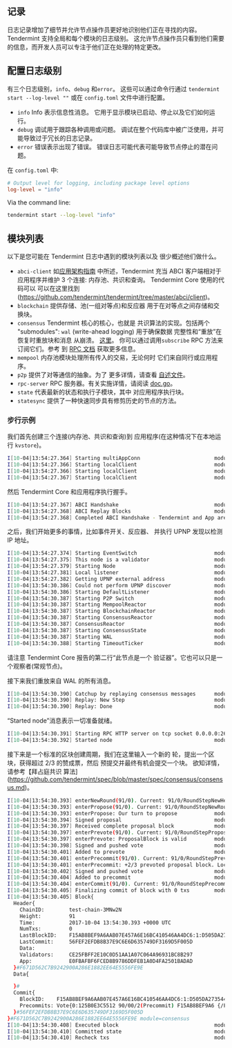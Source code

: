 ## 记录

日志记录增加了细节并允许节点操作员更好地识别他们正在寻找的内容。 Tendermint 支持全局和每个模块的日志级别。 这允许节点操作员只看到他们需要的信息，而开发人员可以专注于他们正在处理的特定更改。

## 配置日志级别

有三个日志级别，`info`、`debug` 和`error`。 这些可以通过命令行通过 `tendermint start --log-level ""` 或在 `config.toml` 文件中进行配置。

- `info` Info 表示信息性消息。 它用于显示模块已启动、停止以及它们如何运行。
- `debug` 调试用于跟踪各种调用或问题。 调试在整个代码库中被广泛使用，并可能导致过于冗长的日志记录。
- `error` 错误表示出现了错误。 错误日志可能代表可能导致节点停止的潜在问题。

在 `config.toml` 中:

```toml
# Output level for logging, including package level options
log-level = "info"
```

Via the command line:

```sh
tendermint start --log-level "info"
```

## 模块列表

以下是您可能在 Tendermint 日志中遇到的模块列表以及
很少概述他们做什么。

- `abci-client` 如[应用架构指南](../app-dev/app-architecture.md) 中所述，Tendermint 充当 ABCI
  客户端相对于应用程序并维护 3 个连接:
  内存池、共识和查询。 Tendermint Core 使用的代码可以
  可以在这里找到(https://github.com/tendermint/tendermint/tree/master/abci/client)。
- `blockchain` 提供存储、池(一组对等点)和反应器
  用于在对等点之间存储和交换块。
- `consensus` Tendermint 核心的核心，也就是
  共识算法的实现。包括两个
  "submodules": `wal` (write-ahead logging) 用于确保数据
  完整性和“重放”在恢复时重放块和消息
  从崩溃。
  [这里](https://github.com/tendermint/tendermint/blob/master/types/events.go)。
  你可以通过调用`subscribe` RPC 方法来订阅它们。参考
  到 [RPC 文档](../tendermint-core/rpc.md) 获取更多信息。
- `mempool` 内存池模块处理所有传入的交易，无论何时
  它们来自同行或应用程序。
- `p2p` 提供了对等通信的抽象。为了
  更多详情，请查看
  [自述文件](https://github.com/tendermint/spec/tree/master/spec/p2p)。
- `rpc-server` RPC 服务器。有关实施详情，请阅读
  [doc.go](https://github.com/tendermint/tendermint/blob/master/rpc/jsonrpc/doc.go)。
- `state` 代表最新的状态和执行子模块，其中
  对应用程序执行块。
- `statesync` 提供了一种快速同步具有修剪历史的节点的方法。

### 步行示例

我们首先创建三个连接(内存池、共识和查询)到
应用程序(在这种情况下在本地运行 `kvstore`)。

```sh
I[10-04|13:54:27.364] Starting multiAppConn                        module=proxy impl=multiAppConn
I[10-04|13:54:27.366] Starting localClient                         module=abci-client connection=query impl=localClient
I[10-04|13:54:27.366] Starting localClient                         module=abci-client connection=mempool impl=localClient
I[10-04|13:54:27.367] Starting localClient                         module=abci-client connection=consensus impl=localClient
```

然后 Tendermint Core 和应用程序执行握手。

```sh
I[10-04|13:54:27.367] ABCI Handshake                               module=consensus appHeight=90 appHash=E0FBAFBF6FCED8B9786DDFEB1A0D4FA2501BADAD
I[10-04|13:54:27.368] ABCI Replay Blocks                           module=consensus appHeight=90 storeHeight=90 stateHeight=90
I[10-04|13:54:27.368] Completed ABCI Handshake - Tendermint and App are synced module=consensus appHeight=90 appHash=E0FBAFBF6FCED8B9786DDFEB1A0D4FA2501BADAD
```

之后，我们开始更多的事情，比如事件开关、反应器、
并执行 UPNP 发现以检测 IP 地址。

```sh
I[10-04|13:54:27.374] Starting EventSwitch                         module=types impl=EventSwitch
I[10-04|13:54:27.375] This node is a validator                     module=consensus
I[10-04|13:54:27.379] Starting Node                                module=main impl=Node
I[10-04|13:54:27.381] Local listener                               module=p2p ip=:: port=26656
I[10-04|13:54:27.382] Getting UPNP external address                module=p2p
I[10-04|13:54:30.386] Could not perform UPNP discover              module=p2p err="write udp4 0.0.0.0:38238->239.255.255.250:1900: i/o timeout"
I[10-04|13:54:30.386] Starting DefaultListener                     module=p2p impl=Listener(@10.0.2.15:26656)
I[10-04|13:54:30.387] Starting P2P Switch                          module=p2p impl="P2P Switch"
I[10-04|13:54:30.387] Starting MempoolReactor                      module=mempool impl=MempoolReactor
I[10-04|13:54:30.387] Starting BlockchainReactor                   module=blockchain impl=BlockchainReactor
I[10-04|13:54:30.387] Starting ConsensusReactor                    module=consensus impl=ConsensusReactor
I[10-04|13:54:30.387] ConsensusReactor                             module=consensus fastSync=false
I[10-04|13:54:30.387] Starting ConsensusState                      module=consensus impl=ConsensusState
I[10-04|13:54:30.387] Starting WAL                                 module=consensus wal=/home/vagrant/.tendermint/data/cs.wal/wal impl=WAL
I[10-04|13:54:30.388] Starting TimeoutTicker                       module=consensus impl=TimeoutTicker
```

请注意 Tendermint Core 报告的第二行“此节点是一个
验证器”。它也可以只是一个观察者(常规节点)。

接下来我们重放来自 WAL 的所有消息。

```sh
I[10-04|13:54:30.390] Catchup by replaying consensus messages      module=consensus height=91
I[10-04|13:54:30.390] Replay: New Step                             module=consensus height=91 round=0 step=RoundStepNewHeight
I[10-04|13:54:30.390] Replay: Done                                 module=consensus
```

“Started node”消息表示一切准备就绪。

```sh
I[10-04|13:54:30.391] Starting RPC HTTP server on tcp socket 0.0.0.0:26657 module=rpc-server
I[10-04|13:54:30.392] Started node                                 module=main nodeInfo="NodeInfo{id: DF22D7C92C91082324A1312F092AA1DA197FA598DBBFB6526E, moniker: anonymous, network: test-chain-3MNw2N [remote , listen 10.0.2.15:26656], version: 0.11.0-10f361fc ([wire_version=0.6.2 p2p_version=0.5.0 consensus_version=v1/0.2.2 rpc_version=0.7.0/3 tx_index=on rpc_addr=tcp://0.0.0.0:26657])}"
```

接下来是一个标准的区块创建周期，我们在这里输入一个新的
轮，提出一个区块，获得超过 2/3 的赞成票，然后
预提交并最终有机会提交一个块。 欲知详情，
请参考【拜占庭共识
算法](https://github.com/tendermint/spec/blob/master/spec/consensus/consensus.md)。

```sh
I[10-04|13:54:30.393] enterNewRound(91/0). Current: 91/0/RoundStepNewHeight module=consensus
I[10-04|13:54:30.393] enterPropose(91/0). Current: 91/0/RoundStepNewRound module=consensus
I[10-04|13:54:30.393] enterPropose: Our turn to propose            module=consensus proposer=125B0E3C5512F5C2B0E1109E31885C4511570C42 privValidator="PrivValidator{125B0E3C5512F5C2B0E1109E31885C4511570C42 LH:90, LR:0, LS:3}"
I[10-04|13:54:30.394] Signed proposal                              module=consensus height=91 round=0 proposal="Proposal{91/0 1:21B79872514F (-1,:0:000000000000) {/10EDEDD7C84E.../}}"
I[10-04|13:54:30.397] Received complete proposal block             module=consensus height=91 hash=F671D562C7B9242900A286E1882EE64E5556FE9E
I[10-04|13:54:30.397] enterPrevote(91/0). Current: 91/0/RoundStepPropose module=consensus
I[10-04|13:54:30.397] enterPrevote: ProposalBlock is valid         module=consensus height=91 round=0
I[10-04|13:54:30.398] Signed and pushed vote                       module=consensus height=91 round=0 vote="Vote{0:125B0E3C5512 91/00/1(Prevote) F671D562C7B9 {/89047FFC21D8.../}}" err=null
I[10-04|13:54:30.401] Added to prevote                             module=consensus vote="Vote{0:125B0E3C5512 91/00/1(Prevote) F671D562C7B9 {/89047FFC21D8.../}}" prevotes="VoteSet{H:91 R:0 T:1 +2/3:F671D562C7B9242900A286E1882EE64E5556FE9E:1:21B79872514F BA{1:X} map[]}"
I[10-04|13:54:30.401] enterPrecommit(91/0). Current: 91/0/RoundStepPrevote module=consensus
I[10-04|13:54:30.401] enterPrecommit: +2/3 prevoted proposal block. Locking module=consensus hash=F671D562C7B9242900A286E1882EE64E5556FE9E
I[10-04|13:54:30.402] Signed and pushed vote                       module=consensus height=91 round=0 vote="Vote{0:125B0E3C5512 91/00/2(Precommit) F671D562C7B9 {/80533478E41A.../}}" err=null
I[10-04|13:54:30.404] Added to precommit                           module=consensus vote="Vote{0:125B0E3C5512 91/00/2(Precommit) F671D562C7B9 {/80533478E41A.../}}" precommits="VoteSet{H:91 R:0 T:2 +2/3:F671D562C7B9242900A286E1882EE64E5556FE9E:1:21B79872514F BA{1:X} map[]}"
I[10-04|13:54:30.404] enterCommit(91/0). Current: 91/0/RoundStepPrecommit module=consensus
I[10-04|13:54:30.405] Finalizing commit of block with 0 txs        module=consensus height=91 hash=F671D562C7B9242900A286E1882EE64E5556FE9E root=E0FBAFBF6FCED8B9786DDFEB1A0D4FA2501BADAD
I[10-04|13:54:30.405] Block{
  Header{
    ChainID:        test-chain-3MNw2N
    Height:         91
    Time:           2017-10-04 13:54:30.393 +0000 UTC
    NumTxs:         0
    LastBlockID:    F15AB8BEF9A6AAB07E457A6E16BC410546AA4DC6:1:D505DA273544
    LastCommit:     56FEF2EFDB8B37E9C6E6D635749DF3169D5F005D
    Data:
    Validators:     CE25FBFF2E10C0D51AA1A07C064A96931BC8B297
    App:            E0FBAFBF6FCED8B9786DDFEB1A0D4FA2501BADAD
  }#F671D562C7B9242900A286E1882EE64E5556FE9E
  Data{

  }#
  Commit{
    BlockID:    F15AB8BEF9A6AAB07E457A6E16BC410546AA4DC6:1:D505DA273544
    Precommits: Vote{0:125B0E3C5512 90/00/2(Precommit) F15AB8BEF9A6 {/FE98E2B956F0.../}}
  }#56FEF2EFDB8B37E9C6E6D635749DF3169D5F005D
}#F671D562C7B9242900A286E1882EE64E5556FE9E module=consensus
I[10-04|13:54:30.408] Executed block                               module=state height=91 validTxs=0 invalidTxs=0
I[10-04|13:54:30.410] Committed state                              module=state height=91 txs=0 hash=E0FBAFBF6FCED8B9786DDFEB1A0D4FA2501BADAD
I[10-04|13:54:30.410] Recheck txs                                  module=mempool numtxs=0 height=91
```
